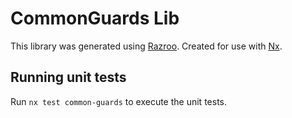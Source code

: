 # CommonGuards Lib

This library was generated using [Razroo](https://razroo.com).
Created for use with [Nx](https://nx.dev).

## Running unit tests

Run `nx test common-guards` to execute the unit tests.
